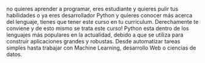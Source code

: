 no quieres aprender a programar, eres estudiante y quieres pulir tus habilidades o ya eres desarrollador Python y quieres conocer más acerca del lenguaje, tienes que tener este curso en tu curriculum. Derechamente te conviene y de esto mismo se trata este curso!
Python esta dentro de los lenguajes más populares en la actualidad, debido a que se utiliza para construir aplicaciones grandes y robustas. Desde automatizar tareas simples hasta trabajar con Machine Learning, desarrollo Web o ciencias de datos.
